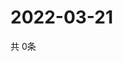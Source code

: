 # 2022-03-21
  共 0条

  <!-- BEGIN -->
  <!-- 最后更新时间Mon Mar 21 2022 02:18:49 GMT+0000 (Coordinated Universal Time) -->
  
  <!-- END -->
  
  